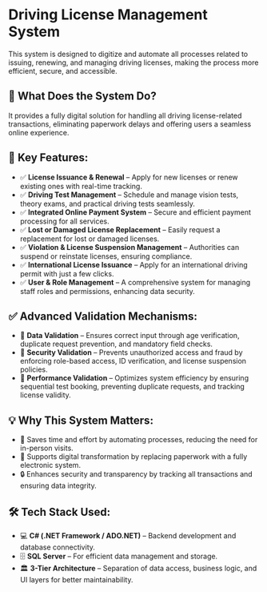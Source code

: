 <div>
  <h1>Driving License Management System</h1>

  <p>This system is designed to digitize and automate all processes related to issuing, renewing, and managing driving licenses, making the process more efficient, secure, and accessible.</p>

  <h2>🔹 What Does the System Do?</h2>
  <p>It provides a fully digital solution for handling all driving license-related transactions, eliminating paperwork delays and offering users a seamless online experience.</p>

  <h2>🌟 Key Features:</h2>
  <ul>
    <li>✅ <strong>License Issuance & Renewal</strong> – Apply for new licenses or renew existing ones with real-time tracking.</li>
    <li>✅ <strong>Driving Test Management</strong> – Schedule and manage vision tests, theory exams, and practical driving tests seamlessly.</li>
    <li>✅ <strong>Integrated Online Payment System</strong> – Secure and efficient payment processing for all services.</li>
    <li>✅ <strong>Lost or Damaged License Replacement</strong> – Easily request a replacement for lost or damaged licenses.</li>
    <li>✅ <strong>Violation & License Suspension Management</strong> – Authorities can suspend or reinstate licenses, ensuring compliance.</li>
    <li>✅ <strong>International License Issuance</strong> – Apply for an international driving permit with just a few clicks.</li>
    <li>✅ <strong>User & Role Management</strong> – A comprehensive system for managing staff roles and permissions, enhancing data security.</li>
  </ul>

  <h2>✅ Advanced Validation Mechanisms:</h2>
  <ul>
    <li>🔹 <strong>Data Validation</strong> – Ensures correct input through age verification, duplicate request prevention, and mandatory field checks.</li>
    <li>🔹 <strong>Security Validation</strong> – Prevents unauthorized access and fraud by enforcing role-based access, ID verification, and license suspension policies.</li>
    <li>🔹 <strong>Performance Validation</strong> – Optimizes system efficiency by ensuring sequential test booking, preventing duplicate requests, and tracking license validity.</li>
  </ul>

  <h2>💡 Why This System Matters:</h2>
  <ul>
    <li>🚗 Saves time and effort by automating processes, reducing the need for in-person visits.</li>
    <li>📄 Supports digital transformation by replacing paperwork with a fully electronic system.</li>
    <li>🔒 Enhances security and transparency by tracking all transactions and ensuring data integrity.</li>
  </ul>

  <h2>🛠️ Tech Stack Used:</h2>
  <ul>
    <li>💻 <strong>C# (.NET Framework / ADO.NET)</strong> – Backend development and database connectivity.</li>
    <li>🗄 <strong>SQL Server</strong> – For efficient data management and storage.</li>
    <li>🏛 <strong>3-Tier Architecture</strong> – Separation of data access, business logic, and UI layers for better maintainability.</li>
  </ul>
</div>
